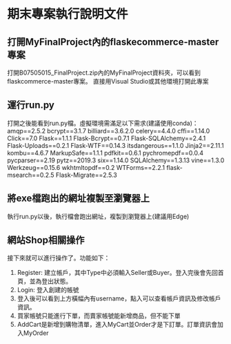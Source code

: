 # 期末專案執行說明文件## 打開MyFinalProject內的flaskecommerce-master專案打開B07505015_FinalProject.zip內的MyFinalProject資料夾，可以看到flaskcommerce-master專案。直接用Visual Studio或其他環境打開此專案## 運行run.py打開之後能看到run.py檔。虛擬環境需滿足以下需求(建議使用conda)：amqp==2.5.2bcrypt==3.1.7billiard==3.6.2.0celery==4.4.0cffi==1.14.0Click==7.0Flask==1.1.1Flask-Bcrypt==0.7.1Flask-SQLAlchemy==2.4.1Flask-Uploads==0.2.1Flask-WTF==0.14.3itsdangerous==1.1.0Jinja2==2.11.1kombu==4.6.7MarkupSafe==1.1.1pdfkit==0.6.1pychromepdf==0.0.4pycparser==2.19pytz==2019.3six==1.14.0SQLAlchemy==1.3.13vine==1.3.0Werkzeug==0.15.6wkhtmltopdf==0.2WTForms==2.2.1flask-msearch==0.2.5Flask-Migrate==2.5.3## 將exe檔跑出的網址複製至瀏覽器上執行run.py以後，執行檔會跑出網址，複製到瀏覽器上(建議用Edge)## 網站Shop相關操作接下來就可以進行操作了。功能如下：1. Register: 建立帳戶，其中Type中必須輸入Seller或Buyer。登入完後會先回首頁，並為登出狀態。2. Login: 登入創建的帳號3. 登入後可以看到上方橫幅內有username，點入可以查看帳戶資訊及修改帳戶資訊。4. 買家帳號只能進行下單，而賣家帳號能新增商品，但不能下單5. AddCart是新增到購物清單，進入MyCart並Order才是下訂單。訂單資訊會加入MyOrder